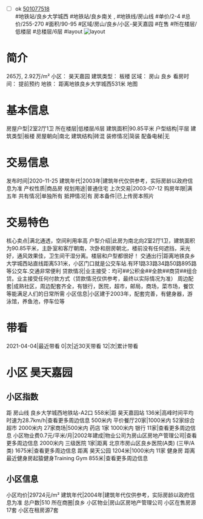- [ ] ok [501077518](https://bj.5i5j.com/ershoufang/501077518.html)  
 #地铁站/良乡大学城西 #地铁站/良乡南关 ,  #地铁线/房山线
#单价/2-4 #总价/255-270 #面积/90-95   #区域/房山/良乡/小区-昊天嘉园 #在售 #所在楼层/低楼层 #总楼层/6层 #layout 
![layout](http://image2a.5i5j.com/scm/HOUSE_CUSTOMER/390adb31cae84644acfb65498fe73f48.jpg_P5.jpg) 
# 简介 
 265万,  2.92万/m² 
小区： 昊天嘉园
建筑类型： 板楼
区域： 房山 良乡
看房时间： 提前预约
地铁： 距离地铁良乡大学城西531米 地图
# 基本信息 
 房屋户型|2室2厅1卫
所在楼层|低楼层/6层
建筑面积|90.85平米
户型结构|平层
建筑类型|板楼
房屋朝向|南北
建筑结构|砖混
装修情况|简装
配备电梯|无
# 交易信息 
 发布时间|2020-11-25
建筑年代|2003年|建筑年代仅供参考，实际房龄以政府信息为准
产权性质|商品房
规划用途|普通住宅
上次交易|2003-07-12
购房年限|满五年
共有情况|单独所有
抵押情况|有
房本备件|已上传房本照片
# 交易特色 
 核心卖点|满北通透，空间利用率高
户型介绍|此房为南北向2室2厅1卫，建筑面积为90.85平米，主卧室和客厅朝南，次卧和厨房朝北，楼前没有任何遮挡，采光好，通风效果佳，卫生间干湿分离。楼层和户型都很好！
交通出行|距离地铁良乡大学城西站直线距离531米，小区门口就是公交车站.有环1路33路34路50路895路等公交车.交通非常便利
贷款情况|业主接受：均可##公积金##全款##商贷##组合贷。业主接受任何付款方式（贷款情况仅供参考，最终以实际情况为准）
周边配套|成熟社区，周边配套齐全，有银行，医院，超市，邮局，商场，菜市场，餐饮等能满足人们的日常所需
小区信息|小区建于2003年，配套完善，有健身器，游泳馆，养鱼池，停车位等
# 带看 
 2021-04-04|最近带看	 0|次|近30天带看	 12|次|累计带看
# 小区 昊天嘉园
## 小区指数 
 距 房山线 良乡大学城西地铁站-A2口 558米|距 昊天嘉园站 136米|高峰时间平均时速为28.7km/h|查看更多周边信息
500米内 平价餐厅20家|1000米内 52家综合超市
2000米内 27家商场|500米内 药店 1家
1000米内 银行 11家|查看更多周边信息
小区物业费0.7元/平米/月|2002年建成|物业公司为房山区房地产管理公司|查看更多周边信息
2000米内 三级医院 1家|距离 北京市房山区良乡医院(A类) (三甲/A类) 1675米|查看更多周边信息
距离 昊天公园 1204米|1000米内 11家 健身房
距离最近健身房起猿健身Training Gym 855米|查看更多周边信息
## 小区信息 
 小区均价|29724元/m²
建筑年代|2004年|建筑年代仅供参考，实际房龄以政府信息为准
总户数|510
所在商圈|良乡
小区物业|房山区房地产管理公司
小区在售房源17套
小区在租房源7套
